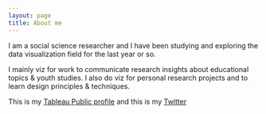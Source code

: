 ```yaml
---
layout: page
title: About me
---
```


I am a social science researcher and I have been studying and exploring the data visualization field for the last year or so. 

I mainly viz for work to communicate research insights about educational topics & youth studies. I also do viz for personal research projects and to learn design principles & techniques. 

This is my [Tableau Public profile](https://public.tableau.com/profile/maximiliano4575#!/) and this is my [Twitter](https://twitter.com/maxthamt)
